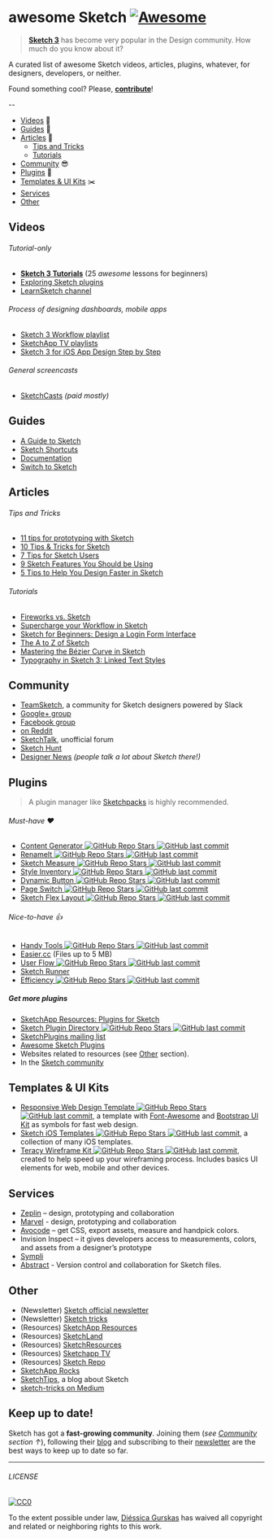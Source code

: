 # awesome Sketch [![Awesome](https://cdn.rawgit.com/sindresorhus/awesome/d7305f38d29fed78fa85652e3a63e154dd8e8829/media/badge.svg)](https://github.com/sindresorhus/awesome)

> [**Sketch 3**](http://bohemiancoding.com/sketch/) has become very popular in the Design community. How much do you know about it?

A curated list of awesome Sketch videos, articles, plugins, whatever, for designers, developers, or neither.

Found something cool? Please, **[contribute](contributing.md)**!

--

* [Videos](#videos) :movie_camera:
* [Guides](#guides) :blue_book:
* [Articles](#articles) :newspaper:
  * [Tips and Tricks](#tips-and-tricks)
  * [Tutorials](#tutorials)
* [Community](#community) :sunglasses:
* [Plugins](#plugins) :electric_plug:
* [Templates & UI Kits](#templates--ui-kits) :scissors:
* [Services](#services)
* [Other](#other)

## Videos
###### Tutorial-only
- **[Sketch 3 Tutorials](https://www.youtube.com/playlist?list=PLLnpHn493BHE6UIsdKYlS5zu-ZYvx22CS)** (25 *awesome* lessons for beginners)
- [Exploring Sketch plugins](https://www.youtube.com/playlist?list=PLLnpHn493BHHUZe9bihv37Z6CyXBTyb-9)
- [LearnSketch channel](https://www.youtube.com/user/learnsketch/videos)

###### Process of designing dashboards, mobile apps
- [Sketch 3 Workflow playlist](https://www.youtube.com/playlist?list=PLdOb4Jg-Lxg-g4NyfQZkgkfwXJpMFwo5E)
- [SketchApp TV playlists](https://www.youtube.com/channel/UCSdp5logiFTM3SyLJrHabOQ/playlists)
- [Sketch 3 for iOS App Design Step by Step](https://www.youtube.com/watch?v=6SyFaRNVuUA)

###### General screencasts
- [SketchCasts](http://www.sketchcasts.net/) *(paid mostly)*

## Guides
- [A Guide to Sketch](https://readymag.com/u91593485/guidetosketch/)
- [Sketch Shortcuts](http://sketchshortcuts.com/)
- [Documentation](http://www.bohemiancoding.com/sketch/support/documentation/)
- [Switch to Sketch](https://www.switchtosketchapp.com/)

## Articles
###### Tips and Tricks
- [11 tips for prototyping with Sketch](http://blog.invisionapp.com/11-tips-for-prototyping-with-sketch/)
- [10 Tips & Tricks for Sketch](http://saloon.io/10-tips-tricks-for-sketch/)
- [7 Tips for Sketch Users](https://medium.com/design-idea/7-tips-for-sketch-users-e09c27c7ce08)
- [9 Sketch Features You Should be Using](http://webdesign.tutsplus.com/tutorials/9-sketch-features-you-should-be-using--webdesign-18016)
- [5 Tips to Help You Design Faster in Sketch](https://medium.com/product-labs/5-tips-to-help-you-design-faster-in-sketch-a9db54d10a72)

###### Tutorials
- [Fireworks vs. Sketch](http://unitid.nl/english/spot-the-difference-fireworks-and-sketch-3)
- [Supercharge your Workflow in Sketch](https://medium.com/@bazdeas/supercharge-your-workflow-in-sketch-ebc9e5274845)
- [Sketch for Beginners: Design a Login Form Interface](http://webdesign.tutsplus.com/tutorials/sketch-for-beginners-design-a-login-form-interface--cms-21534)
- [The A to Z of Sketch](http://webdesign.tutsplus.com/articles/the-a-to-z-of-sketch--cms-22030)
- [Mastering the Bézier Curve in Sketch](https://medium.com/sketch-app/mastering-the-bezier-curve-in-sketch-4da8fdf0dbbb)
- [Typography in Sketch 3: Linked Text Styles](https://medium.com/@ericajaclyn/typography-in-sketch-3-linked-text-styles-9946a32af688)

## Community
- [TeamSketch](http://teamsketch.io/), a community for Sketch designers powered by Slack
- [Google+ group](https://plus.google.com/communities/105292892811319179094)
- [Facebook group](https://www.facebook.com/groups/sketchformac/)
- [on Reddit](http://www.reddit.com/r/sketchapp)
- [SketchTalk](http://sketchtalk.io/), unofficial forum
- [Sketch Hunt](http://sketchhunt.com/)
- [Designer News](https://www.designernews.co/) *(people talk a lot about Sketch there!)*

## Plugins
> A plugin manager like [Sketchpacks](https://sketchpacks.com) is highly recommended.

###### Must-have :heart:
- [Content Generator ![GitHub Repo Stars](https://img.shields.io/github/stars/timuric/Content-generator-sketch-plugin) ![GitHub last commit](https://img.shields.io/github/last-commit/timuric/Content-generator-sketch-plugin)](https://github.com/timuric/Content-generator-sketch-plugin)
- [RenameIt ![GitHub Repo Stars](https://img.shields.io/github/stars/rodi01/RenameIt) ![GitHub last commit](https://img.shields.io/github/last-commit/rodi01/RenameIt)](https://github.com/rodi01/RenameIt)
- [Sketch Measure ![GitHub Repo Stars](https://img.shields.io/github/stars/utom/sketch-measure) ![GitHub last commit](https://img.shields.io/github/last-commit/utom/sketch-measure)](https://github.com/utom/sketch-measure)
- [Style Inventory ![GitHub Repo Stars](https://img.shields.io/github/stars/getflourish/Sketch-Style-Inventory) ![GitHub last commit](https://img.shields.io/github/last-commit/getflourish/Sketch-Style-Inventory)](https://github.com/getflourish/Sketch-Style-Inventory/)
- [Dynamic Button ![GitHub Repo Stars](https://img.shields.io/github/stars/ddwht/sketch-dynamic-button) ![GitHub last commit](https://img.shields.io/github/last-commit/ddwht/sketch-dynamic-button)](https://github.com/ddwht/sketch-dynamic-button)
- [Page Switch ![GitHub Repo Stars](https://img.shields.io/github/stars/mauehara/sketch-page-switch) ![GitHub last commit](https://img.shields.io/github/last-commit/mauehara/sketch-page-switch)](https://github.com/mauehara/sketch-page-switch)
- [Sketch Flex Layout ![GitHub Repo Stars](https://img.shields.io/github/stars/hrescak/Sketch-Flex-Layout) ![GitHub last commit](https://img.shields.io/github/last-commit/hrescak/Sketch-Flex-Layout)](https://github.com/hrescak/Sketch-Flex-Layout)

###### Nice-to-have :thumbsup:
- [Handy Tools ![GitHub Repo Stars](https://img.shields.io/github/stars/webpatch/Handy-Tools) ![GitHub last commit](https://img.shields.io/github/last-commit/webpatch/Handy-Tools)](https://github.com/webpatch/Handy-Tools/)
- [Easier.cc](http://easier.cc/) (Files up to 5 MB)
- [User Flow ![GitHub Repo Stars](https://img.shields.io/github/stars/abynim/UserFlows) ![GitHub last commit](https://img.shields.io/github/last-commit/abynim/UserFlows)](https://github.com/abynim/UserFlows)
- [Sketch Runner](http://sketchrunner.com)
- [Efficiency ![GitHub Repo Stars](https://img.shields.io/github/stars/x-raizor/Efficiency) ![GitHub last commit](https://img.shields.io/github/last-commit/x-raizor/Efficiency)](https://github.com/x-raizor/Efficiency)

##### Get more plugins
- [SketchApp Resources: Plugins for Sketch](http://www.sketchappsources.com/plugins.html)
- [Sketch Plugin Directory ![GitHub Repo Stars](https://img.shields.io/github/stars/sketchplugins/plugin-directory) ![GitHub last commit](https://img.shields.io/github/last-commit/sketchplugins/plugin-directory)](https://github.com/sketchplugins/plugin-directory)
- [SketchPlugins mailing list](http://sketchplugins.com/)
- [Awesome Sketch Plugins](http://awesome-sket.ch/)
- Websites related to resources (see [Other](#other) section).
- In the [Sketch community](#community)

## Templates & UI Kits
- [Responsive Web Design Template ![GitHub Repo Stars](https://img.shields.io/github/stars/luandro/sketch-responsive-design-template) ![GitHub last commit](https://img.shields.io/github/last-commit/luandro/sketch-responsive-design-template)](https://github.com/luandro/sketch-responsive-design-template), a template with [Font-Awesome](https://fortawesome.github.io/Font-Awesome/) and [Bootstrap UI Kit](http://bootstrapuikit.com/) as symbols for fast web design.
- [Sketch iOS Templates ![GitHub Repo Stars](https://img.shields.io/github/stars/nvk/sketch-ios) ![GitHub last commit](https://img.shields.io/github/last-commit/nvk/sketch-ios)](https://github.com/nvk/sketch-ios), a collection of many iOS templates.
- [Teracy Wireframe Kit ![GitHub Repo Stars](https://img.shields.io/github/stars/teracyhq/wireframe) ![GitHub last commit](https://img.shields.io/github/last-commit/teracyhq/wireframe)](https://github.com/teracyhq/wireframe), created to help speed up your wireframing process. Includes basics UI elements for web, mobile and other devices.

## Services
- [Zeplin](https://zeplin.io) – design, prototyping and collaboration
- [Marvel](https://marvelapp.com) - design, prototyping and collaboration
- [Avocode](https://avocode.com) – get CSS, export assets, measure and handpick colors.
- Invision Inspect – it gives developers access to measurements, colors, and assets from a designer’s prototype
- [Sympli](https://sympli.io)
- [Abstract](https://www.goabstract.com/) - Version control and collaboration for Sketch files.


## Other
- (Newsletter) [Sketch official newsletter](https://bohemian.curated.co/)
- (Newsletter) [Sketch tricks](http://sketchtricks.com/)
- (Resources) [SketchApp Resources](http://www.sketchappsources.com/)
- (Resources) [SketchLand](http://sketch.land)
- (Resources) [SketchResources](http://sketchresources.com/)
- (Resources) [Sketchapp TV](http://sketchapp.tv/)
- (Resources) [Sketch Repo](http://sketchrepo.com/)
- [SketchApp Rocks](http://sketchapp.rocks/)
- [SketchTips](http://www.sketchtips.info/), a blog about Sketch
- [sketch-tricks on Medium](https://medium.com/sketch-tricks)

## Keep up to date!
Sketch has got a **fast-growing community**. Joining them (*see [Community](#community) section ↑*), following their [blog](http://bohemiancoding.tumblr.com/) and subscribing to their [newsletter](https://bohemian.curated.co/) are the best ways to keep up to date so far.

---

###### LICENSE

[![CC0](http://mirrors.creativecommons.org/presskit/buttons/88x31/svg/cc-zero.svg)](http://creativecommons.org/publicdomain/zero/1.0/)

To the extent possible under law, [Diéssica Gurskas](http://diessi.ca) has waived all copyright and related or neighboring rights to this work.

